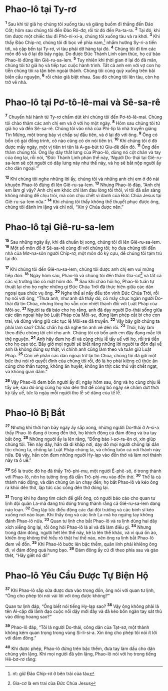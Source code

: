 # Phao-lô tại Ty-rơ
<sup><b>1</b></sup> Sau khi từ giã họ chúng tôi xuống tàu và giăng buồm đi thẳng đến Đảo Cốt; hôm sau chúng tôi đến Đảo Rô-đơ, rồi từ đó đến Pa-ta-ra. <sup><b>2</b></sup> Tại đó, khi tìm được một chiếc tàu đi Phô-ni-xi-a, chúng tôi xuống tàu và ra khơi. <sup><b>3</b></sup> Khi thấy Đảo Chíp-rơ, chúng tôi đi bọc về phía nam,[^1-2a4fb520-4aad-4cd4-b422-af7db60a13b6] nhắm hướng Sy-ri-a tiến tới, và cập bến tại Ty-rơ, vì tàu phải dỡ hàng tại đó. <sup><b>4</b></sup> Chúng tôi đi tìm các môn đồ và ở lại đó bảy ngày. Do được Đức Thánh Linh cảm thúc, họ cứ bảo Phao-lô đừng lên Giê-ru-sa-lem. <sup><b>5</b></sup> Tuy nhiên khi thời gian ở lại đó đã mãn, chúng tôi từ giã họ và tiếp tục cuộc hành trình. Tất cả anh em với vợ con họ tiễn chúng tôi ra tận bên ngoài thành. Chúng tôi cùng quỳ xuống trên bãi biển cầu nguyện, <sup><b>6</b></sup> rồi chào giã biệt nhau. Sau đó chúng tôi lên tàu, còn họ trở về nhà.

# Phao-lô tại Pơ-tô-lê-mai và Sê-sa-rê
<sup><b>7</b></sup> Chuyến hải hành từ Ty-rơ chấm dứt khi chúng tôi đến Pơ-tô-lê-mai. Chúng tôi chào thăm các anh chị em và ở với họ một ngày. <sup><b>8</b></sup> Hôm sau chúng tôi từ giã họ và đến Sê-sa-rê. Chúng tôi vào nhà của Phi-líp là nhà truyền giảng Tin Mừng, một trong bảy vị chấp sự đầu tiên, và ở lại đó với ông. <sup><b>9</b></sup> Ông có bốn cô gái đồng trinh, cô nào cũng có ơn nói tiên tri. <sup><b>10</b></sup> Khi chúng tôi ở đó được mấy ngày, một vị tiên tri tên là A-ga-bút từ Giu-đê đến đó. <sup><b>11</b></sup> Ông đến thăm chúng tôi. Ông lấy dây thắt lưng của Phao-lô, dùng nó cột chân và tay của ông lại, rồi nói, “Đức Thánh Linh phán thế này, ‘Người Do-thái tại Giê-ru-sa-lem sẽ cột người có dây lưng này như thế này, và họ sẽ bắt nộp người ấy cho dân ngoại.’”

<sup><b>12</b></sup> Khi chúng tôi nghe những lời ấy, chúng tôi và những anh chị em ở đó nài khuyên Phao-lô đừng đi lên Giê-ru-sa-lem. <sup><b>13</b></sup> Nhưng Phao-lô đáp, “Anh chị em làm gì vậy? Anh chị em khóc chỉ làm đau lòng tôi thôi, vì tôi đã sẵn sàng không những để chịu trói, mà còn chịu chết vì danh của Đức Chúa Jesus tại Giê-ru-sa-lem nữa.” <sup><b>14</b></sup> Khi chúng tôi thấy không thể thuyết phục được ông, chúng tôi đành im lặng và chỉ nói, “Xin ý Chúa được nên.”

# Phao-lô tại Giê-ru-sa-lem
<sup><b>15</b></sup> Sau những ngày ấy, khi đã chuẩn bị xong, chúng tôi đi lên Giê-ru-sa-lem. <sup><b>16</b></sup> Một số môn đồ ở Sê-sa-rê cùng đi với chúng tôi; họ đưa chúng tôi đến nhà của Mơ-na-sôn người Chíp-rơ, một môn đồ kỳ cựu, để chúng tôi tạm trú tại đó.

<sup><b>17</b></sup> Khi chúng tôi đến Giê-ru-sa-lem, chúng tôi được anh chị em vui mừng tiếp đón. <sup><b>18</b></sup> Ngày hôm sau, Phao-lô và chúng tôi đến thăm Gia-cơ[^2-2a4fb520-4aad-4cd4-b422-af7db60a13b6] và tất cả các vị trưởng lão có mặt hôm đó. <sup><b>19</b></sup> Sau khi chào hỏi họ, Phao-lô tuần tự thuật lại cho họ nghe những gì Đức Chúa Trời đã thực hiện giữa các dân ngoại qua chức vụ ông. <sup><b>20</b></sup> Nghe thế ai nấy đều tôn vinh Đức Chúa Trời, rồi họ nói với ông, “Thưa anh, như anh đã thấy đó, có mấy chục ngàn người Do-thái đã tin Chúa, nhưng lòng họ vẫn còn nhiệt thành đối với Luật Pháp của Môi-se. <sup><b>21</b></sup> Người ta đã báo cho họ rằng, anh đã dạy người Do-thái sống giữa các dân ngoại hãy bỏ Luật Pháp của Môi-se, đừng làm phép cắt bì cho con trai, và đừng vâng giữ các tục lệ Môi-se đã truyền. <sup><b>22</b></sup> Vậy bây giờ chúng ta phải làm sao? Chắc chắn họ đã nghe tin anh về đến rồi. <sup><b>23</b></sup> Thôi, hãy làm theo điều chúng tôi chỉ cho anh. Chúng tôi có bốn anh em đây đang mắc lời thệ nguyện. <sup><b>24</b></sup> Anh hãy đem họ đi và cùng chịu lễ tẩy uế với họ, rồi trả tiền cho họ cạo tóc. Bấy giờ mọi người sẽ biết rằng những lời người ta đồn đại về anh là không đúng sự thật, vì chính anh cũng làm theo và tuân giữ Luật Pháp. <sup><b>25</b></sup> Còn về phần các dân ngoại trở lại tin Chúa, chúng tôi đã gởi một bức thư nói rõ quyết định của chúng tôi rồi, đó là họ phải kiêng cữ thức ăn cúng cho thần tượng, không ăn huyết, không ăn thịt các thú vật chết ngạt, và không gian dâm.”

<sup><b>26</b></sup> Vậy Phao-lô đem bốn người ấy đi; ngày hôm sau, ông và họ cùng chịu lễ tẩy uế; sau đó ông cùng họ vào đền thờ để công bố ngày sẽ chấm dứt thời kỳ tẩy uế, tức là ngày mỗi người thọ lễ sẽ dâng của tế lễ.

# Phao-lô Bị Bắt
<sup><b>27</b></sup> Nhưng khi thời hạn bảy ngày ấy sắp xong, những người Do-thái ở A-si-a thấy Phao-lô đang ở trong đền thờ, họ khích động cả đám đông và tra tay bắt ông. <sup><b>28</b></sup> Những người ấy la lên rằng, “Đồng bào I-sơ-ra-ên ơi, xin giúp chúng tôi. Tên này đây, hắn đã đi khắp nơi, dạy dỗ mọi người chống lại dân tộc chúng ta, chống lại Luật Pháp chúng ta, và chống luôn cả nơi thánh này nữa. Đã vậy, hắn còn đem những người Hy-lạp vào đền thờ và làm nơi thánh này ra ô uế.”

<sup><b>29</b></sup> Số là trước đó họ đã thấy Trô-phi-mu, một người Ê-phê-sô, ở trong thành với Phao-lô, nên họ tưởng ông đã dẫn Trô-phi-mu vào đền thờ. <sup><b>30</b></sup> Thế là cả thành náo động, và dân chúng ùn ùn chạy đến; họ bắt Phao-lô và kéo ông ra khỏi đền thờ, lập tức các cổng đền thờ đóng lại.

<sup><b>31</b></sup> Trong khi họ đang tìm cách để giết ông, có người báo cáo cho quan tư lịnh đội quân La-mã đang trú đóng trong thành rằng cả Giê-ru-sa-lem đang náo loạn. <sup><b>32</b></sup> Ông lập tức điều động các đại đội trưởng và các binh sĩ kéo xuống nơi náo loạn. Khi thấy ông và các lính La-mã họ ngưng tay không đánh Phao-lô nữa. <sup><b>33</b></sup> Quan tư lịnh cho bắt Phao-lô và ra lịnh dùng hai dây xích xiềng ông lại, rồi ông hỏi Phao-lô là ai và đã làm điều gì. <sup><b>34</b></sup> Nhưng trong đám đông, người hét lên thể này, kẻ la lên thể khác, và vì quá ồn ào, khiến ông không thể hiểu rõ thật hư thế nào, nên ông ra lịnh bắt Phao-lô đem về đồn. <sup><b>35</b></sup> Khi Phao-lô bước lên bậc thềm, quân lính phải khiêng ông đi, vì đám đông quá hung bạo. <sup><b>36</b></sup> Đám đông ấy cứ đi theo phía sau và gào thét, “Hãy giết nó đi!”

# Phao-lô Yêu Cầu Được Tự Biện Hộ
<sup><b>37</b></sup> Khi Phao-lô sắp sửa được đưa vào trong đồn, ông nói với quan tư lịnh, “Ông cho phép tôi nói vài lời với ông được không?”

Quan tư lịnh đáp, “Ông biết nói tiếng Hy-lạp sao? <sup><b>38</b></sup> Vậy ông không phải là tên Ai-cập đã lãnh đạo cuộc nổi dậy mới đây và đã kéo bốn ngàn tay sát thủ vào đồng hoang sao?”

<sup><b>39</b></sup> Phao-lô đáp, “Tôi là người Do-thái, công dân của Tạt-sơ, một thành không kém quan trọng trong vùng Si-li-si-a. Xin ông cho phép tôi nói ít lời với đám đông.”

<sup><b>40</b></sup> Khi được phép, Phao-lô đứng trên bậc thềm, đưa tay làm dấu cho dân chúng yên lặng. Khi mọi người đã yên lặng, Phao-lô nói với họ trong tiếng Hê-bơ-rơ rằng:

[^1-2a4fb520-4aad-4cd4-b422-af7db60a13b6]: nt: giữ Đảo Chíp-rơ ở bên trái của tàu
[^2-2a4fb520-4aad-4cd4-b422-af7db60a13b6]: Gia-cơ là em trai của Đức Chúa Jesus